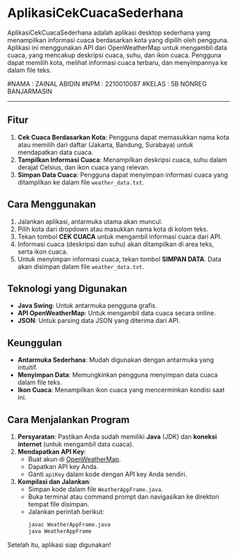 # AplikasiCekCuacaSederhana

AplikasiCekCuacaSederhana adalah aplikasi desktop sederhana yang menampilkan informasi cuaca berdasarkan kota yang dipilih oleh pengguna. Aplikasi ini menggunakan API dari OpenWeatherMap untuk mengambil data cuaca, yang mencakup deskripsi cuaca, suhu, dan ikon cuaca. Pengguna dapat memilih kota, melihat informasi cuaca terbaru, dan menyimpannya ke dalam file teks.

#NAMA  : ZAINAL ABIDIN
#NPM   : 2210010087 
#KELAS : 5B NONREG BANJARMASIN

---

## Fitur

1. **Cek Cuaca Berdasarkan Kota**: Pengguna dapat memasukkan nama kota atau memilih dari daftar (Jakarta, Bandung, Surabaya) untuk mendapatkan data cuaca.
2. **Tampilkan Informasi Cuaca**: Menampilkan deskripsi cuaca, suhu dalam derajat Celsius, dan ikon cuaca yang relevan.
3. **Simpan Data Cuaca**: Pengguna dapat menyimpan informasi cuaca yang ditampilkan ke dalam file `weather_data.txt`.
   
## Cara Menggunakan

1. Jalankan aplikasi, antarmuka utama akan muncul.
2. Pilih kota dari dropdown atau masukkan nama kota di kolom teks.
3. Tekan tombol **CEK CUACA** untuk mengambil informasi cuaca dari API.
4. Informasi cuaca (deskripsi dan suhu) akan ditampilkan di area teks, serta ikon cuaca.
5. Untuk menyimpan informasi cuaca, tekan tombol **SIMPAN DATA**. Data akan disimpan dalam file `weather_data.txt`.

## Teknologi yang Digunakan

- **Java Swing**: Untuk antarmuka pengguna grafis.
- **API OpenWeatherMap**: Untuk mengambil data cuaca secara online.
- **JSON**: Untuk parsing data JSON yang diterima dari API.

## Keunggulan

- **Antarmuka Sederhana**: Mudah digunakan dengan antarmuka yang intuitif.
- **Menyimpan Data**: Memungkinkan pengguna menyimpan data cuaca dalam file teks.
- **Ikon Cuaca**: Menampilkan ikon cuaca yang mencerminkan kondisi saat ini.

## Cara Menjalankan Program

1. **Persyaratan**: Pastikan Anda sudah memiliki **Java** (JDK) dan **koneksi internet** (untuk mengambil data cuaca).
2. **Mendapatkan API Key**:
   - Buat akun di [OpenWeatherMap](https://openweathermap.org/).
   - Dapatkan API key Anda.
   - Ganti `apiKey` dalam kode dengan API key Anda sendiri.
3. **Kompilasi dan Jalankan**:
   - Simpan kode dalam file `WeatherAppFrame.java`.
   - Buka terminal atau command prompt dan navigasikan ke direktori tempat file disimpan.
   - Jalankan perintah berikut:
     ```bash
     javac WeatherAppFrame.java
     java WeatherAppFrame
     ```

Setelah itu, aplikasi siap digunakan!
